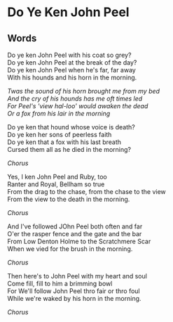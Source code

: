 # Do Ye Ken John Peel

## Words

Do ye ken John Peel with his coat so grey?  
Do ye ken John Peel at the break of the day?  
Do ye ken John Peel when he's far, far away  
With his hounds and his horn in the morning.

*Twas the sound of his horn brought me from my bed  
And the cry of his hounds has me oft times led  
For Peel's 'view hal-loo' would awaken the dead  
Or a fox from his lair in the morning*

Do ye ken that hound whose voice is death?  
Do ye ken her sons of peerless faith  
Do ye ken that a fox with his last breath  
Cursed them all as he died in the morning?

*Chorus*

Yes, I ken John Peel and Ruby, too  
Ranter and Royal, Bellham so true  
From the drag to the chase, from the chase to the view  
From the view to the death in the morning.

*Chorus*

And I've followed JOhn Peel both often and far  
O'er the rasper fence and the gate and the bar  
From Low Denton Holme to the Scratchmere Scar  
When we vied for the brush in the morning.

*Chorus*

Then here's to John Peel with my heart and soul  
Come fill, fill to him a brimming bowl  
For We'll follow John Peel thro fair or thro foul  
While we're waked by his horn in the morning.

*Chorus*
